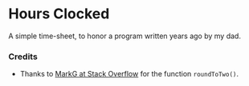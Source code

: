 # Hours Clocked
A simple time-sheet, to honor a program written years ago by my dad.


### Credits
- Thanks to [MarkG at Stack Overflow](http://stackoverflow.com/questions/11832914/round-to-at-most-2-decimal-places-in-javascript) for the function `roundToTwo()`.

